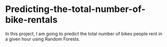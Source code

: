 # Predicting-the-total-number-of-bike-rentals
In this project, I am going to predict the total number of bikes people rent in a given hour using Random Forests. 
